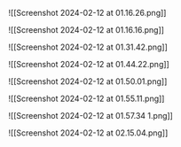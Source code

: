 
![[Screenshot 2024-02-12 at 01.16.26.png]]

![[Screenshot 2024-02-12 at 01.16.16.png]]

![[Screenshot 2024-02-12 at 01.31.42.png]]

![[Screenshot 2024-02-12 at 01.44.22.png]]

![[Screenshot 2024-02-12 at 01.50.01.png]]

![[Screenshot 2024-02-12 at 01.55.11.png]]

![[Screenshot 2024-02-12 at 01.57.34 1.png]]

![[Screenshot 2024-02-12 at 02.15.04.png]]